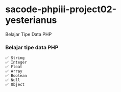 # sacode-phpiii-project02-yesterianus

Belajar Tipe Data PHP

### Belajar tipe data PHP

    ✅ String
    ✅ Integer
    ✅ Float
    ✅ Array
    ✅ Boolean
    ✅ Null
    ✅ Object
